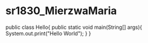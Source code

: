 # sr1830_MierzwaMaria
public class Hello{
  public static void main(String[] args){
    System.out.print("Hello World");
  }
}
